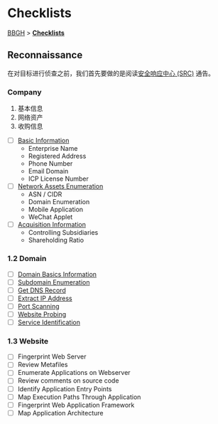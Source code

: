 # Checklists

[BBGH](../) > [**Checklists**](checklists.md)

## Reconnaissance

在对目标进行侦查之前，我们首先要做的是阅读[安全响应中心 (SRC)](../awesome-bugbounty/security-response-center.md) 通告。

### Company

1. 基本信息
2. 网络资产
3. 收购信息

* [ ] [Basic Information](../reconnaissance/company-based/#basic-information)
  * Enterprise Name
  * Registered Address
  * Phone Number
  * Email Domain
  * ICP License Number
* [ ] [Network Assets Enumeration](../reconnaissance/company-based/internet-assets-enumeration.md)
  * ASN / CIDR
  * Domain Enumeration
  * Mobile Application
  * WeChat Applet
* [ ] [Acquisition Information](../reconnaissance/company-based/#acquisition-information)
  * Controlling Subsidiaries
  * Shareholding Ratio

### 1.2 Domain

* [ ] [Domain Basics Information](../reconnaissance/domain-based/#domain-basics-information)
* [ ] [Subdomain Enumeration](../reconnaissance/domain-based/subdomain-enumeration.md)
* [ ] [Get DNS Record](../reconnaissance/domain-based/#get-dns-record)
* [ ] [Extract IP Address](../reconnaissance/domain-based/#extract-ip-address)
* [ ] [Port Scanning](../reconnaissance/domain-based/#port-scanning)
* [ ] [Website Probing](../reconnaissance/domain-based/#website-probing)
* [ ] [Service Identification](../reconnaissance/domain-based/#service-identification)

### 1.3 Website

* [ ] Fingerprint Web Server
* [ ] Review Metafiles
* [ ] Enumerate Applications on Webserver
* [ ] Review comments on source code
* [ ] Identify Application Entry Points
* [ ] Map Execution Paths Through Application
* [ ] Fingerprint Web Application Framework
* [ ] Map Application Architecture
